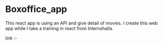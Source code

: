 # Boxoffice_app
This react app is using an API and give detail of movies. I create this web app while I take a training in react from Internshalla.








link :-
